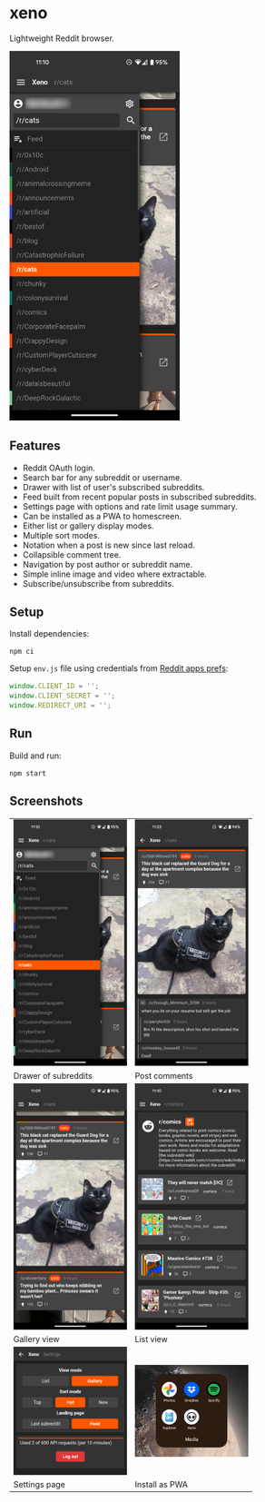 # xeno

Lightweight Reddit browser.

<img src="assets/screenshots/drawer.png" style="max-width: 300px;">

## Features

* Reddit OAuth login.
* Search bar for any subreddit or username.
* Drawer with list of user's subscribed subreddits.
* Feed built from recent popular posts in subscribed subreddits.
* Settings page with options and rate limit usage summary.
* Can be installed as a PWA to homescreen.
* Either list or gallery display modes.
* Multiple sort modes.
* Notation when a post is new since last reload.
* Collapsible comment tree.
* Navigation by post author or subreddit name.
* Simple inline image and video where extractable.
* Subscribe/unsubscribe from subreddits.

## Setup

Install dependencies:

```
npm ci
```

Setup `env.js` file using credentials from
[Reddit apps prefs](https://old.reddit.com/prefs/apps/):

```js
window.CLIENT_ID = '';
window.CLIENT_SECRET = '';
window.REDIRECT_URI = '';
```

## Run

Build and run:

```
npm start
```

## Screenshots

<table>
  <tbody>
    <tr>
      <td><img src="assets/screenshots/drawer.png" style="max-width: 200px;"></td>
      <td><img src="assets/screenshots/comments.png" style="max-width: 200px;"></td>
    </tr>
    <tr>
      <td>Drawer of subreddits</td>
      <td>Post comments</td>
    </tr>
    <tr>
      <td><img src="assets/screenshots/gallery.png" style="max-width: 200px;"></td>
      <td><img src="assets/screenshots/list.png" style="max-width: 200px;"></td>
    </tr>
    <tr>
      <td>Gallery view</td>
      <td>List view</td>
    </tr>
    <tr>
      <td><img src="assets/screenshots/settings.png" style="max-width: 200px;"></td>
      <td><img src="assets/screenshots/install.png" style="max-width: 200px;"></td>
    </tr>
    <tr>
      <td>Settings page</td>
      <td>Install as PWA</td>
    </tr>
  </tbody>
</table>

